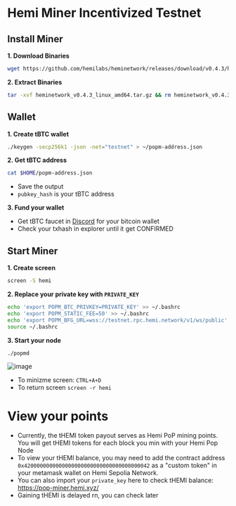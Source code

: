 # Hemi Miner Incentivized Testnet

## Install Miner
**1. Download Binaries**
```bash
wget https://github.com/hemilabs/heminetwork/releases/download/v0.4.3/heminetwork_v0.4.3_linux_amd64.tar.gz
```

**2. Extract Binaries**
```bash
tar -xvf heminetwork_v0.4.3_linux_amd64.tar.gz && rm heminetwork_v0.4.3_linux_amd64.tar.gz && cd heminetwork_v0.4.3_linux_amd64
```

## Wallet
**1. Create tBTC wallet**
```bash
./keygen -secp256k1 -json -net="testnet" > ~/popm-address.json
```

**2. Get tBTC address**
```bash
cat $HOME/popm-address.json
```
* Save the output
* `pubkey_hash` is your tBTC address

**3. Fund your wallet**
* Get tBTC faucet in [Discord](https://discord.gg/hemixyz) for your bitcoin wallet
* Check your txhash in explorer until it get CONFIRMED

## Start Miner
**1. Create screen**
```bash
screen -S hemi
```

**2. Replace your private key with `PRIVATE_KEY`**
```bash
echo 'export POPM_BTC_PRIVKEY=PRIVATE_KEY' >> ~/.bashrc
echo 'export POPM_STATIC_FEE=50' >> ~/.bashrc
echo 'export POPM_BFG_URL=wss://testnet.rpc.hemi.network/v1/ws/public' >> ~/.bashrc
source ~/.bashrc
```

**3. Start your node**
```bash
./popmd
```

![image](https://github.com/user-attachments/assets/76dc9867-a0b3-4d11-9baf-cd1d5a94f695)

- To minizme screen: `CTRL+A+D`
- To return screen `screen -r hemi`

# View your points
* Currently, the tHEMI token payout serves as Hemi PoP mining points. You will get tHEMI tokens for each block you min with your Hemi Pop Node
* To view your tHEMI balance, you may need to add the contract address `0x4200000000000000000000000000000000000042` as a "custom token" in your metamask wallet on Hemi Sepolia Network.
* You can also import your `private_key` here to check tHEMI balance: https://pop-miner.hemi.xyz/
* Gaining tHEMI is delayed rn, you can check later
